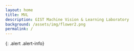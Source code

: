 ```yaml
---
layout: home
title: MVL
description: GIST Machine Vision & Learning Laboratory
background: /assets/img/flower2.png
permalink: /
---
```


{: .alert .alert-info}
